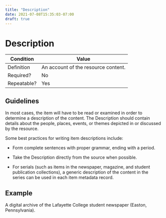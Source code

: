 ```yaml
---
title: "Description"
date: 2021-07-08T15:35:03-07:00
draft: true
---
```


# Description

| Condition  | Value |
|-------------|---------------------------|
| Definition  |  An account of the resource content. |
| Required?   | No                        |
| Repeatable? | Yes                        |

## Guidelines

In most cases, the item will have to be read or examined in order to determine a description of the content. The Description should contain details about the people, places, events, or themes depicted in or discussed by the resource.

Some best practices for writing item descriptions include:

- Form complete sentences with proper grammar, ending with a period.

- Take the Description directly from the source when possible.

- For serials (such as items in the newspaper, magazine, and student publication collections), a generic description of the content in the series can be used in each item metadata record.

## Example

A digital archive of the Lafayette College student newspaper (Easton, Pennsylvania).
